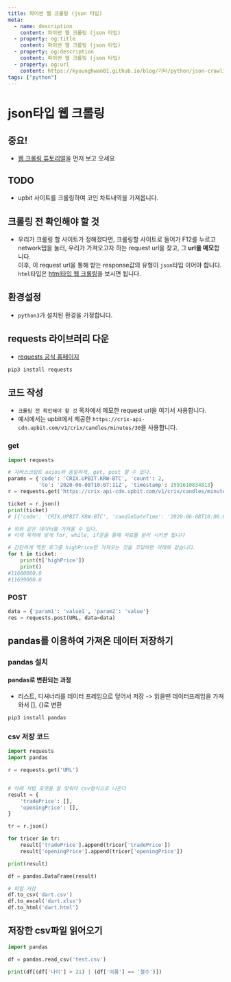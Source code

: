 ```yaml
---
title: 파이썬 웹 크롤링 (json 타입)
meta:
  - name: description
    content: 파이썬 웹 크롤링 (json 타입)
  - property: og:title
    content: 파이썬 웹 크롤링 (json 타입)
  - property: og:description
    content: 파이썬 웹 크롤링 (json 타입)
  - property: og:url
    content: https://kyounghwan01.github.io/blog/기타/python/json-crawling/
tags: ["python"]
---
```


# json타입 웹 크롤링

## 중요!

- [웹 크롤링 튜토리얼](https://kyounghwan01.github.io/blog/기타/python/crawling-tutorial/)을 먼저 보고 오세요

## TODO

- upbit 사이트를 크롤링하여 코인 차트내역을 가져옵니다.

## 크롤링 전 확인해야 할 것

- 우리가 크롤링 할 사이트가 정해졌다면, 크롤링할 사이트로 들어가 F12를 누르고 network탭을 눌러, 우리가 가져오고자 하는 request url을 찾고, 그 **url을 메모**합니다.<br>
  이후, 이 request url을 통해 받는 response값의 유형이 `json`타입 이어야 합니다.<br>
  `html`타입은 [html타입 웹 크롤링](https://kyounghwan01.github.io/blog/기타/python/html-crawling/)을 보시면 됩니다.

## 환경설정

- `python3`가 설치된 환경을 가정합니다.

## requests 라이브러리 다운

- [requests 공식 홈페이지](https://requests.readthedocs.io/en/master/)

```bash
pip3 install requests
```

## 코드 작성

- `크롤링 전 확인해야 할 것` 목차에서 메모한 request url을 여기서 사용합니다.
- 예시에서는 upbit에서 제공한 `https://crix-api-cdn.upbit.com/v1/crix/candles/minutes/30`을 사용합니다.

### get

```py
import requests

# 자바스크립트 axios와 동일하게, get, post 할 수 있다.
params = {'code': 'CRIX.UPBIT.KRW-BTC', 'count': 2,
          'to': '2020-06-08T10:07:11Z', 'timestamp': 1591610834813}
r = requests.get('https://crix-api-cdn.upbit.com/v1/crix/candles/minutes/30', params=params)

ticket = r.json()
print(ticket)
# [{'code': 'CRIX.UPBIT.KRW-BTC', 'candleDateTime': '2020-06-08T10:00:00+00:00', 'candleDateTimeKst': '2020-06-08T19:00:00+09:00', 'openingPrice': 11673000.0, 'highPrice': 11680000.0, 'lowPrice': 11665000.0, 'tradePrice': 11678000.0, 'candleAccTradeVolume': 18.61184002, 'candleAccTradePrice': 217300580.88941, 'timestamp': 1591610882479, 'unit': 30}, {'code': 'CRIX.UPBIT.KRW-BTC', 'candleDateTime': '2020-06-08T09:30:00+00:00', 'candleDateTimeKst': '2020-06-08T18:30:00+09:00', 'openingPrice': 11655000.0, 'highPrice': 11699000.0, 'lowPrice': 11655000.0, 'tradePrice': 11676000.0, 'candleAccTradeVolume': 61.24624295, 'candleAccTradePrice': 715489513.68521, 'timestamp': 1591610397044, 'unit': 30}]

# 위와 같은 데이터를 가져올 수 있다.
# 이제 목적에 맞게 for, while, if문을 통해 자료를 분리 시키면 됩니다

# 간단하게 찍힌 로그중 highPrice만 가져오는 것을 코딩하면 아래와 같습니다.
for t in ticket:
    print(t['highPrice'])
    print()
#11680000.0
#11699000.0
```

### POST

```py
data = {'param1': 'value1', 'param2': 'value'}
res = requests.post(URL, data=data)
```

## pandas를 이용하여 가져온 데이터 저장하기

### pandas 설치

#### pandas로 변환되는 과정

- 리스트, 디셔너리를 데이터 프레임으로 덮어서 저장 -> 읽을땐 데이터프레임을 가져와서 [], {}로 변환

```bash
pip3 install pandas
```

### csv 저장 코드

```py
import requests
import pandas

r = requests.get('URL')


# 아래 처럼 포맷을 잘 맞춰야 csv형식으로 나온다
result = {
    'tradePrice': [],
    'openingPrice': [],
}

tr = r.json()

for tricer in tr:
    result['tradePrice'].append(tricer['tradePrice'])
    result['openingPrice'].append(tricer['openingPrice'])

print(result)

df = pandas.DataFrame(result)

# 파일 저장
df.to_csv('dart.csv')
df.to_excel('dart.xlsx')
df.to_html('dart.html')

```

## 저장한 csv파일 읽어오기

```py
import pandas

df = pandas.read_csv('test.csv')

print(df[(df['나이'] > 21) | (df['이름'] == '철수')])
```

<TagLinks />

<Disqus />
